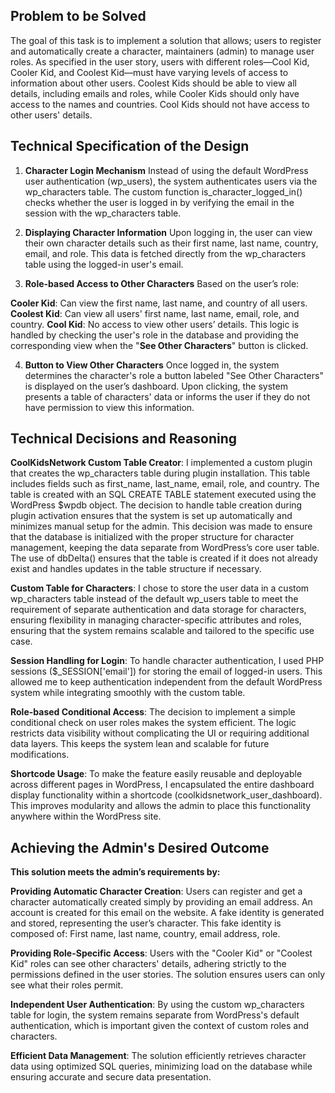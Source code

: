 ## Problem to be Solved

The goal of this task is to implement a solution that allows; users to register and automatically create a character, maintainers (admin) to manage user roles. As specified in the user story, users with different roles—Cool Kid, Cooler Kid, and Coolest Kid—must have varying levels of access to information about other users. Coolest Kids should be able to view all details, including emails and roles, while Cooler Kids should only have access to the names and countries. Cool Kids should not have access to other users' details.

## Technical Specification of the Design

1. **Character Login Mechanism**
Instead of using the default WordPress user authentication (wp_users), the system authenticates users via the wp_characters table. The custom function is_character_logged_in() checks whether the user is logged in by verifying the email in the session with the wp_characters table.

2. **Displaying Character Information**
Upon logging in, the user can view their own character details such as their first name, last name, country, email, and role. This data is fetched directly from the wp_characters table using the logged-in user's email.

3. **Role-based Access to Other Characters**
Based on the user’s role:

**Cooler Kid**: Can view the first name, last name, and country of all users.
**Coolest Kid**: Can view all users' first name, last name, email, role, and country.
**Cool Kid**: No access to view other users’ details.
This logic is handled by checking the user's role in the database and providing the corresponding view when the "**See Other Characters**" button is clicked.

4. **Button to View Other Characters**
Once logged in, the system determines the character's role a button labeled "See Other Characters" is displayed on the user’s dashboard. Upon clicking, the system presents a table of characters' data or informs the user if they do not have permission to view this information.

## Technical Decisions and Reasoning

**CoolKidsNetwork Custom Table Creator**: I implemented a custom plugin that creates the wp_characters table during plugin installation. This table includes fields such as first_name, last_name, email, role, and country. The table is created with an SQL CREATE TABLE statement executed using the WordPress $wpdb object. The decision to handle table creation during plugin activation ensures that the system is set up automatically and minimizes manual setup for the admin. This decision was made to ensure that the database is initialized with the proper structure for character management, keeping the data separate from WordPress’s core user table. The use of dbDelta() ensures that the table is created if it does not already exist and handles updates in the table structure if necessary.

**Custom Table for Characters**: I chose to store the user data in a custom wp_characters table instead of the default wp_users table to meet the requirement of separate authentication and data storage for characters, ensuring flexibility in managing character-specific attributes and roles, ensuring that the system remains scalable and tailored to the specific use case.

**Session Handling for Login**: To handle character authentication, I used PHP sessions ($_SESSION['email']) for storing the email of logged-in users. This allowed me to keep authentication independent from the default WordPress system while integrating smoothly with the custom table.

**Role-based Conditional Access**: The decision to implement a simple conditional check on user roles makes the system efficient. The logic restricts data visibility without complicating the UI or requiring additional data layers. This keeps the system lean and scalable for future modifications.

**Shortcode Usage**: To make the feature easily reusable and deployable across different pages in WordPress, I encapsulated the entire dashboard display functionality within a shortcode (coolkidsnetwork_user_dashboard). This improves modularity and allows the admin to place this functionality anywhere within the WordPress site.

## Achieving the Admin's Desired Outcome

**This solution meets the admin’s requirements by:**

**Providing Automatic Character Creation**: Users can register and get a character automatically created simply by providing an email address. An account is created for this email on the website.
A fake identity is generated and stored, representing the user’s character. This fake identity is composed of: First name, last name, country, email address, role.


**Providing Role-Specific Access**: Users with the "Cooler Kid" or "Coolest Kid" roles can see other characters' details, adhering strictly to the permissions defined in the user stories. The solution ensures users can only see what their roles permit.

**Independent User Authentication**: By using the custom wp_characters table for login, the system remains separate from WordPress's default authentication, which is important given the context of custom roles and characters.

**Efficient Data Management**: The solution efficiently retrieves character data using optimized SQL queries, minimizing load on the database while ensuring accurate and secure data presentation.